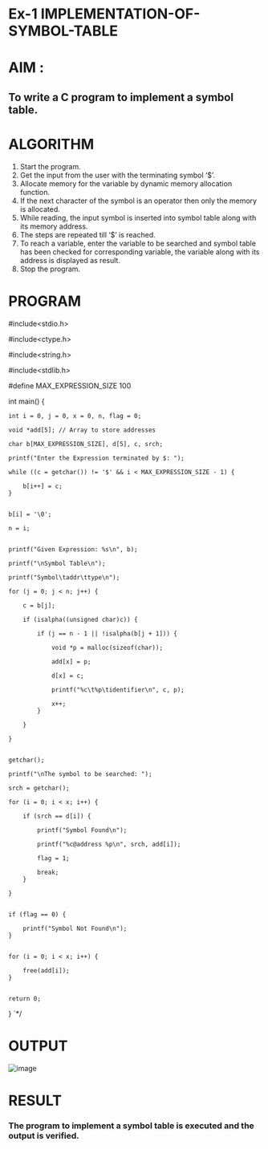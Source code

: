 # Ex-1 IMPLEMENTATION-OF-SYMBOL-TABLE
# AIM :
## To write a C program to implement a symbol table.
# ALGORITHM
1.	Start the program.
2.	Get the input from the user with the terminating symbol ‘$’.
3.	Allocate memory for the variable by dynamic memory allocation function.
4.	If the next character of the symbol is an operator then only the memory is allocated.
5.	While reading, the input symbol is inserted into symbol table along with its memory address.
6.	The steps are repeated till ‘$’ is reached.
7.	To reach a variable, enter the variable to be searched and symbol table has been checked for corresponding variable, the variable along with its address is displayed as result.
8.	Stop the program. 
# PROGRAM

#include<stdio.h>

#include<ctype.h>

#include<string.h>

#include<stdlib.h>

#define MAX_EXPRESSION_SIZE 100

int main() {

    int i = 0, j = 0, x = 0, n, flag = 0;
    
    void *add[5]; // Array to store addresses
    
    char b[MAX_EXPRESSION_SIZE], d[5], c, srch;
    
    printf("Enter the Expression terminated by $: ");
    
    while ((c = getchar()) != '$' && i < MAX_EXPRESSION_SIZE - 1) {
    
        b[i++] = c;
    }
    
    
    b[i] = '\0'; 
    
    n = i; 
    
    
    printf("Given Expression: %s\n", b);
    
    printf("\nSymbol Table\n");
    
    printf("Symbol\taddr\ttype\n");
    
    for (j = 0; j < n; j++) {
    
        c = b[j];
        
        if (isalpha((unsigned char)c)) { 
        
            if (j == n - 1 || !isalpha(b[j + 1])) { 
            
                void *p = malloc(sizeof(char));
                
                add[x] = p; 
                
                d[x] = c; 
                
                printf("%c\t%p\tidentifier\n", c, p);
                
                x++;
            }
            
        }
        
    }
    
    
    getchar();
    
    printf("\nThe symbol to be searched: ");
    
    srch = getchar();
    
    for (i = 0; i < x; i++) {
    
        if (srch == d[i]) {
        
            printf("Symbol Found\n");
            
            printf("%c@address %p\n", srch, add[i]);
            
            flag = 1;
            
            break;
        }
        
    }
    
    
    if (flag == 0) {
    
        printf("Symbol Not Found\n");
    }
    
    
    for (i = 0; i < x; i++) {
    
        free(add[i]);
    }
    
    
    return 0;
}
`*/

# OUTPUT

![image](https://github.com/user-attachments/assets/0c1f8ab2-7816-4c98-826f-b0b41201a24e)

# RESULT
### The program to implement a symbol table is executed and the output is verified.
